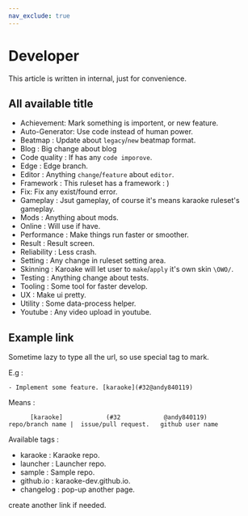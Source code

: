 ```yaml
---
nav_exclude: true
---
```


# Developer

This article is written in internal, just for convenience.

## All available title

- Achievement: Mark something is importent, or new feature.
- Auto-Generator: Use code instead of human power.
- Beatmap : Update about `legacy`/`new` beatmap format.
- Blog : Big change about blog
- Code quality : If has any `code imporove`.
- Edge : Edge branch.
- Editor : Anything `change`/`feature` about `editor`.
- Framework : This ruleset has a framework : )
- Fix: Fix any exist/found error.
- Gameplay : Jsut gameplay, of course it's means karaoke ruleset's gameplay.
- Mods : Anything about mods.
- Online : Will use if have.
- Performance : Make things run faster or smoother.
- Result : Result screen.
- Reliability : Less crash.
- Setting : Any change in ruleset setting area.
- Skinning : Karoake will let user to `make`/`apply` it's own skin `\OWO/`.
- Testing : Anything change about tests.
- Tooling : Some tool for faster develop.
- UX : Make ui pretty.
- Utility : Some data-process helper.
- Youtube : Any video upload in youtube.

## Example link

Sometime lazy to type all the url, so use special tag to mark.

E.g : 

```
- Implement some feature. [karaoke](#32@andy840119)
```

Means :

```
      [karaoke]            (#32            @andy840119)
repo/branch name |  issue/pull request.   github user name
```

Available tags : 

-  karaoke : Karaoke repo.
-  launcher : Launcher repo.
-  sample : Sample repo.
-  github.io : karaoke-dev.github.io.
-  changelog : pop-up another page.

create another link if needed.
